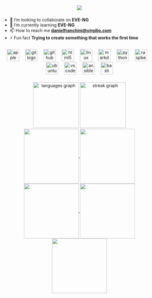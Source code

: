 <br clear="both">

<div align="center">
  <img src="https://user-images.githubusercontent.com/74038190/225813708-98b745f2-7d22-48cf-9150-083f1b00d6c9.gif" />
</div>

###

- 👯 I’m looking to collaborate on **EVE-NG**
- 🌱 I’m currently learning **EVE-NG**
- 📫 How to reach me **danielfranchini@virgilio.com**
- ⚡ Fun fact **Trying to create something that works the first time**

###

<div align="center">
  <img src="https://cdn.jsdelivr.net/gh/devicons/devicon/icons/apple/apple-original.svg" height="40" alt="apple logo"  />
  <img width="12" />
  <img src="https://cdn.jsdelivr.net/gh/devicons/devicon/icons/git/git-original.svg" height="40" alt="git logo"  />
  <img width="12" />
  <img src="https://cdn.jsdelivr.net/gh/devicons/devicon/icons/github/github-original.svg" height="40" alt="github logo"  />
  <img width="12" />
  <img src="https://cdn.jsdelivr.net/gh/devicons/devicon/icons/html5/html5-original.svg" height="40" alt="html5 logo"  />
  <img width="12" />
  <img src="https://cdn.jsdelivr.net/gh/devicons/devicon/icons/linux/linux-original.svg" height="40" alt="linux logo"  />
  <img width="12" />
  <img src="https://cdn.jsdelivr.net/gh/devicons/devicon/icons/markdown/markdown-original.svg" height="40" alt="markdown logo"  />
  <img width="12" />
  <img src="https://cdn.jsdelivr.net/gh/devicons/devicon/icons/python/python-original.svg" height="40" alt="python logo"  />
  <img width="12" />
  <img src="https://cdn.jsdelivr.net/gh/devicons/devicon/icons/raspberrypi/raspberrypi-original.svg" height="40" alt="raspberrypi logo"  />
  <img width="12" />
  <img src="https://cdn.jsdelivr.net/gh/devicons/devicon/icons/ubuntu/ubuntu-plain.svg" height="40" alt="ubuntu logo"  />
  <img width="12" />
  <img src="https://cdn.jsdelivr.net/gh/devicons/devicon/icons/vscode/vscode-original.svg" height="40" alt="vscode logo"  />
  <img width="12" />
  <img src="https://cdn.jsdelivr.net/gh/devicons/devicon/icons/ansible/ansible-original.svg" height="40" alt="ansible logo"  />
  <img width="12" />
  <img src="https://cdn.jsdelivr.net/gh/devicons/devicon/icons/bash/bash-original.svg" height="40" alt="bash logo"  />
</div>

###

<div align="center">
  <img src="https://github-readme-stats.vercel.app/api/top-langs?username=dani3lfrenc&locale=en&hide_title=false&layout=compact&card_width=320&langs_count=5&theme=github_dark&hide_border=false&order=2" height="150" alt="languages graph"  />
  <img src="https://streak-stats.demolab.com?user=dani3lfrenc&locale=en&mode=weekly&theme=github_dark&hide_border=false&border_radius=5&order=3" height="150" alt="streak graph"  />
</div>






<div align="center">
<a href="https://github.com/dani3lfrenc">
<img align="center" src="http://github-profile-summary-cards.vercel.app/api/cards/stats?username=dani3lfrenc&theme=github_dark" height="180em" />
<img align="center" src="http://github-profile-summary-cards.vercel.app/api/cards/most-commit-language?username=dani3lfrenc&theme=github_dark" height="180em" />
<img align="center" src="http://github-profile-summary-cards.vercel.app/api/cards/repos-per-language?username=dani3lfrenc&theme=github_dark" height="180em" />
<img align="center" src="http://github-profile-summary-cards.vercel.app/api/cards/productive-time?username=dani3lfrenc&theme=github_dark" height="180em" />
<img align="center" src="http://github-profile-summary-cards.vercel.app/api/cards/profile-details?username=dani3lfrenc&theme=github_dark" height="180em" />
</div>



